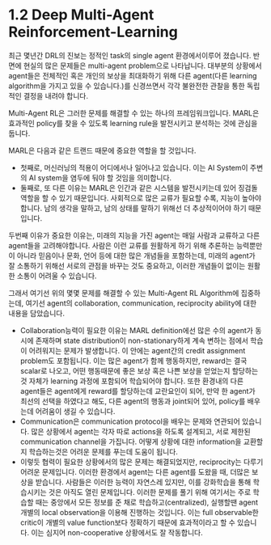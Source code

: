 # 1.2 Deep Multi-Agent Reinforcement-Learning

 최근 몇년간 DRL의 진보는 정적인 task의 single agent 환경에서이루어 졌습니다. 반면에 현실의 많은 문제들은 multi-agent problem으로 나타납니다. 대부분의 상황에서 agent들은 전체적인 혹은 개인의 보상을 최대화하기 위해 다른 agent\(다른 learning algorithm을 가지고 있을 수 있습니다.\)를 신경쓰면서 각각 불완전한 관찰을 통한 독립적인 결정을 내려야 합니다. 

 Multi-Agent RL은 그러한 문제를 해결할 수 있는 하나의 프레임워크입니다. MARL은 효과적인 policy를 찾을 수 있도록 learning rule을 발전시키고 분석하는 것에 관심을 둡니다.

 MARL은 다음과 같은 트랜드 때문에 중요한 역할을 할 것입니다.

* 첫째로, 머신러닝의 적용이 어디에서나 일어나고 있습니다. 이는 AI System이 주변의 AI system을 염두에 둬야 할 것임을 의미합니다. 
* 둘째로, 또 다른 이유는 MARL은 인간과 같은 시스템을 발전시키는데 있어 징검돌 역할을 할 수 있기 때문입니다. 사회적으로 많은 교류가 필요할 수록, 지능이 높아야합니다. 남의 생각을 말하고, 남의 상태를 말하기 위해선 더 추상적이어야 하기 때문입니다.

두번째 이유가 중요한 이유는, 미래의 지능을 가진 agent는 매일 사람과 교류하고 다른 agent들을 고려해야합니다. 사람은 이런 교류를 원활하게 하기 위해 추론하는 능력뿐만이 아니라 믿음이나 문화, 언어 등에 대한 많은 개념들을 포함하는데, 미래의 agent가 잘 소통하기 위해선 서로의 관점을 바꾸는 것도 중요하고, 이러한 개념들이 없이는 원활한 소통이 어려울 수 있습니다.

 그래서 여기선 위의 몇몇 문제를 해결할 수 있는 Multi-Agent RL Algorithm에 집중하는데, 여기선 agent의 collaboration, communication, reciprocity ability에 대한 내용을 담았습니다.

* Collaboration능력이 필요한 이유는 MARL definition에선 많은 수의 agent가 동시에 존재하며 state distribution이 non-stationary하게 계속 변하는 점에서 학습이 어려워지는 문제가 발생합니다. 이 안에는 agent간의 credit assignment problem도 포함됩니다. 이는 많은 agent가 함께 행동하지만, reward는 결국 scalar로 나오고, 어떤 행동때문에 좋은 보상 혹은 나쁜 보상을 얻었는지 할당하는 것 자체가 learning 과정에 포함되어 학습되어야 합니다. 또한 환경내의 다른 agent들은 agent에게 reward를 할당하는데 교란요인이 되어, 만약 한 agent가 최선의 선택을 하였다고 해도, 다른 agent의 행동과 joint되어 있어, policy를 배우는데 어려움이 생길 수 있습니다. 
* Communication은 communication protocol을 배우는 문제와 연관되어 있습니다. 많은 상황에서 agent는 각자 따로 actions을 하도록 설계되고, 서로 제한된 communication channel을 가집니다. 어떻게 상황에 대한 information을 교환할지 학습하는것은 어려운 문제를 푸는데 도움이 됩니다.
* 이렇듯 협력이 필요한 상황에서의 많은 문제는 해결되었지만, reciprocity는 다루기 어려운 문제입니다. 이러한 환경에서 agent는 다른 agent를 도왔을 때, 더많은 보상을 받습니다. 사람들은 이러한 능력이 자연스레 있지만, 이를 강화학습을 통해 학습시키는 것은 아직도 열린 문제입니다. 이러한 문제를 풀기 위해 여기서는 주로 학습할 때는 중앙에서 모든 정보를 준 채로 학습하고\(centralized\), 실행할땐 agent 개별의 local observation을 이용해 진행하는 것입니다.  이는 full observable한 critic이 개별의 value function보다 정확하기 때문에 효과적이라고 할 수 있습니다. 이는 심지어 non-cooperative 상황에서도 잘 작동합니다.

